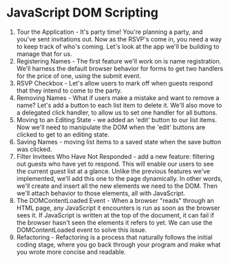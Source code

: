 # JavaScript DOM Scripting

1. Tour the Application - It's party time! You're planning a party, and you've sent invitations out. Now as the RSVP's come in, you need a way to keep track of who's coming. Let's look at the app we'll be building to manage that for us.
2. Registering Names - The first feature we'll work on is name registration. We'll harness the default browser behavior for forms to get two handlers for the price of one, using the submit event.
3. RSVP Checkbox - Let's allow users to mark off when guests respond that they intend to come to the party.
4. Removing Names - What if users make a mistake and want to remove a name? Let's add a button to each list item to delete it. We'll also move to a delegated click handler, to allow us to set one handler for all buttons.
5. Moving to an Editing State - we added an 'edit' button to our list items. Now we'll need to manipulate the DOM when the 'edit' buttons are clicked to get to an editing state.
6. Saving Names -  moving list items to a saved state when the save button was clicked. 
7. Filter Invitees Who Have Not Responded - add a new feature: filtering out guests who have yet to respond. This will enable our users to see the current guest list at a glance. Unlike the previous features we've implemented, we'll add this one to the page dynamically. In other words, we'll create and insert all the new elements we need to the DOM. Then we'll attach behavior to those elements, all with JavaScript.
8. The DOMContentLoaded Event - When a browser "reads" through an HTML page, any JavaScript it encounters is run as soon as the browser sees it. If JavaScript is written at the top of the document, it can fail if the browser hasn't seen the elements it refers to yet. We can use the DOMContentLoaded event to solve this issue.
9. Refactoring - Refactoring is a process that naturally follows the initial coding stage, where you go back through your program and make what you wrote more concise and readable.
